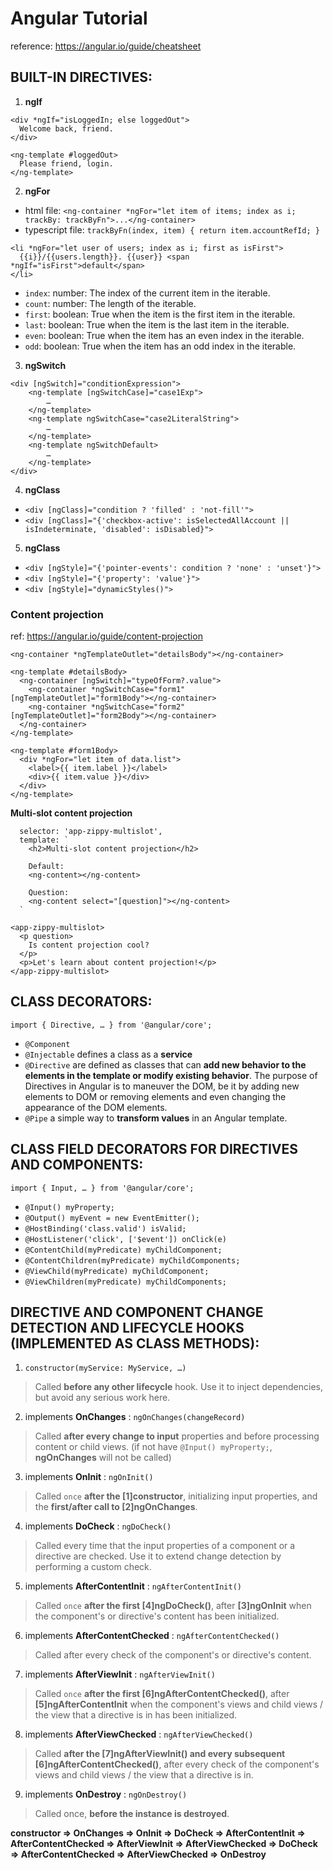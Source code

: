 # Angular Tutorial

reference: https://angular.io/guide/cheatsheet

## BUILT-IN DIRECTIVES:
1. __ngIf__
```
<div *ngIf="isLoggedIn; else loggedOut">
  Welcome back, friend.
</div>

<ng-template #loggedOut>
  Please friend, login.
</ng-template>
```
2. __ngFor__
* html file: `<ng-container *ngFor="let item of items; index as i; trackBy: trackByFn">...</ng-container>`
* typescript file: `trackByFn(index, item) { return item.accountRefId; }`
```
<li *ngFor="let user of users; index as i; first as isFirst">
  {{i}}/{{users.length}}. {{user}} <span *ngIf="isFirst">default</span>
</li>
```
- `index`: number: The index of the current item in the iterable.
- `count`: number: The length of the iterable.
- `first`: boolean: True when the item is the first item in the iterable.
- `last`: boolean: True when the item is the last item in the iterable.
- `even`: boolean: True when the item has an even index in the iterable.
- `odd`: boolean: True when the item has an odd index in the iterable.
3.  __ngSwitch__
```
<div [ngSwitch]="conditionExpression">
    <ng-template [ngSwitchCase]="case1Exp"> 
        … 
    </ng-template>
    <ng-template ngSwitchCase="case2LiteralString"> 
        … 
    </ng-template>
    <ng-template ngSwitchDefault> 
        … 
    </ng-template> 
</div>
```
4. __ngClass__
- `<div [ngClass]="condition ? 'filled' : 'not-fill'">`
- `<div [ngClass]="{'checkbox-active': isSelectedAllAccount || isIndeterminate, 'disabled': isDisabled}">`
5. __ngClass__
- `<div [ngStyle]="{'pointer-events': condition ? 'none' : 'unset'}">`
- `<div [ngStyle]="{'property': 'value'}">`
- `<div [ngStyle]="dynamicStyles()">`

### Content projection 
ref: https://angular.io/guide/content-projection
```
<ng-container *ngTemplateOutlet="detailsBody"></ng-container>

<ng-template #detailsBody>
  <ng-container [ngSwitch]="typeOfForm?.value">
    <ng-container *ngSwitchCase="form1" [ngTemplateOutlet]="form1Body"></ng-container>
    <ng-container *ngSwitchCase="form2" [ngTemplateOutlet]="form2Body"></ng-container>
  </ng-container>
</ng-template>

<ng-template #form1Body>
  <div *ngFor="let item of data.list">
    <label>{{ item.label }}</label>
    <div>{{ item.value }}</div>
  </div>
</ng-template>
```
__Multi-slot content projection__
```
  selector: 'app-zippy-multislot',
  template: `
    <h2>Multi-slot content projection</h2>

    Default:
    <ng-content></ng-content>

    Question:
    <ng-content select="[question]"></ng-content>
  `
```
```
<app-zippy-multislot>
  <p question>
    Is content projection cool?
  </p>
  <p>Let's learn about content projection!</p>
</app-zippy-multislot>
```

## CLASS DECORATORS:
`import { Directive, … } from '@angular/core';`
- `@Component`
- `@Injectable` defines a class as a __service__
- `@Directive` are defined as classes that can __add new behavior to the elements in the template or modify existing behavior__. The purpose of Directives in Angular is to maneuver the DOM, be it by adding new elements to DOM or removing elements and even changing the appearance of the DOM elements.
- `@Pipe` a simple way to __transform values__ in an Angular template.

## CLASS FIELD DECORATORS FOR DIRECTIVES AND COMPONENTS:
`import { Input, … } from '@angular/core';`
- `@Input() myProperty;`
- `@Output() myEvent = new EventEmitter();`
- `@HostBinding('class.valid') isValid;`
- `@HostListener('click', ['$event']) onClick(e)`
- `@ContentChild(myPredicate) myChildComponent;`
- `@ContentChildren(myPredicate) myChildComponents;`
- `@ViewChild(myPredicate) myChildComponent;`
- `@ViewChildren(myPredicate) myChildComponents;`

## DIRECTIVE AND COMPONENT CHANGE DETECTION AND LIFECYCLE HOOKS (IMPLEMENTED AS CLASS METHODS):
1. `constructor(myService: MyService, …)`
> Called __before any other lifecycle__ hook. Use it to inject dependencies, but avoid any serious work here.
2. implements __OnChanges__ : `ngOnChanges(changeRecord)`
> Called __after every change to input__ properties and before processing content or child views. (if not have `@Input() myProperty;`, __ngOnChanges__ will not be called)
3. implements __OnInit__ : `ngOnInit()`
> Called `once` __after the [1]constructor__, initializing input properties, and the __first/after call to [2]ngOnChanges__.
4. implements __DoCheck__ : `ngDoCheck()`
> Called every time that the input properties of a component or a directive are checked. Use it to extend change detection by performing a custom check.
5. implements __AfterContentInit__ : `ngAfterContentInit()`
> Called `once` __after the first [4]ngDoCheck()__, after __[3]ngOnInit__ when the component's or directive's content has been initialized.
6. implements __AfterContentChecked__ : `ngAfterContentChecked()`
> Called after every check of the component's or directive's content.
7. implements __AfterViewInit__ : `ngAfterViewInit()`
> Called `once` __after the first [6]ngAfterContentChecked()__, after __[5]ngAfterContentInit__ when the component's views and child views / the view that a directive is in has been initialized.
8. implements __AfterViewChecked__ : `ngAfterViewChecked()`
> Called __after the [7]ngAfterViewInit() and every subsequent [6]ngAfterContentChecked()__, after every check of the component's views and child views / the view that a directive is in.
9. implements __OnDestroy__ : `ngOnDestroy()`
> Called once, __before the instance is destroyed__.

__constructor => OnChanges => OnInit => DoCheck => AfterContentInit => AfterContentChecked => AfterViewInit => AfterViewChecked =>
DoCheck => AfterContentChecked => AfterViewChecked => OnDestroy__
